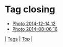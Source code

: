 <!--
title: Tag closing
date: 2020-06-28T15:00:41.042Z
tags:
-->
# Tag closing

 * [Photo 2014-12-14 12](105170315382.md)
 * [Photo 2014-08-06 16](93977952192.md)

| [Tags](tags.md) | [Top](index.md) |
